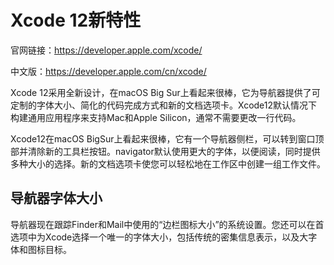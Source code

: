 # Xcode 12新特性

官网链接：https://developer.apple.com/xcode/

中文版：https://developer.apple.com/cn/xcode/

Xcode 12采用全新设计，在macOS Big Sur上看起来很棒，它为导航器提供了可定制的字体大小、简化的代码完成方式和新的文档选项卡。Xcode12默认情况下构建通用应用程序来支持Mac和Apple Silicon，通常不需要更改一行代码。

Xcode12在macOS BigSur上看起来很棒，它有一个导航器侧栏，可以转到窗口顶部并清除新的工具栏按钮。navigator默认使用更大的字体，以便阅读，同时提供多种大小的选择。新的文档选项卡使您可以轻松地在工作区中创建一组工作文件。 



## 导航器字体大小

导航器现在跟踪Finder和Mail中使用的“边栏图标大小”的系统设置。您还可以在首选项中为Xcode选择一个唯一的字体大小，包括传统的密集信息表示，以及大字体和图标目标。